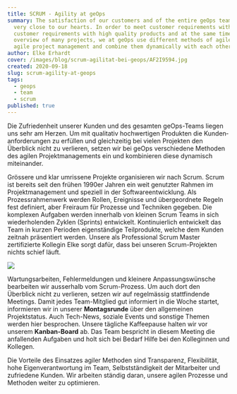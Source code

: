 ```yaml
---
title: SCRUM - Agility at geOps
summary: The satisfaction of our customers and of the entire geOps team is very
  very close to our hearts. In order to meet customer requirements with high-quality products
  customer requirements with high quality products and at the same time not to lose
  overview of many projects, we at geOps use different methods of agile project
  agile project management and combine them dynamically with each other.
author: Elke Erhardt
cover: /images/blog/scrum-agilitat-bei-geops/AF2I9594.jpg
created: 2020-09-18
slug: scrum-agility-at-geops
tags:
  - geops
  - team
  - scrum
published: true
---
```

Die Zufriedenheit unserer Kunden und des gesamten geOps-Teams liegen uns sehr am Herzen. Um mit qualitativ hochwertigen Produkten die Kunden&shy;anforderungen zu erfüllen und gleichzeitig bei vielen Projekten den Überblick nicht zu verlieren, setzen wir bei geOps verschiedene Methoden des agilen Projektmanagements ein und kombinieren diese dynamisch miteinander.

Grössere und klar umrissene Projekte organisieren wir nach Scrum. Scrum ist bereits seit den frühen 1990er Jahren ein weit genutzter Rahmen im Projektmanagement und speziell in der Softwareentwicklung. Als Prozessrahmenwerk werden Rollen, Ereignisse und übergeordnete Regeln fest definiert, aber Freiraum für Prozesse und Techniken gegeben. Die komplexen Aufgaben werden innerhalb von kleinen Scrum Teams in sich wiederholenden Zyklen (Sprints) entwickelt. Kontinuierlich entwickelt das Team in kurzen Perioden eigenständige Teilprodukte, welche dem Kunden zeitnah präsentiert werden. Unsere als Professional Scrum Master zertifizierte Kollegin Elke sorgt dafür, dass bei unseren Scrum-Projekten nichts schief läuft.

![](/images/blog/scrum-agilitat-bei-geops/AF2I9588_0.jpg)

Wartungsarbeiten, Fehlermeldungen und kleinere Anpassungswünsche bearbeiten wir ausserhalb vom Scrum-Prozess. Um auch dort den Überblick nicht zu verlieren, setzen wir auf regelmässig stattfindende Meetings. Damit jedes Team-Mitglied gut informiert in die Woche startet, informieren wir in unserer **Montagsrunde** über den allgemeinen Projektstatus. Auch Tech-News, soziale Events und sonstige Themen werden hier besprochen. Unsere tägliche Kaffeepause halten wir vor unserem **Kanban-Board** ab. Das Team bespricht in diesem Meeting die anfallenden Aufgaben und holt sich bei Bedarf Hilfe bei den Kolleginnen und Kollegen.

Die Vorteile des Einsatzes agiler Methoden sind Transparenz, Flexibilität, hohe Eigenverantwortung im Team, Selbstständigkeit der Mitarbeiter und zufriedene Kunden. Wir arbeiten ständig daran, unsere agilen Prozesse und Methoden weiter zu optimieren.